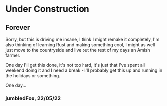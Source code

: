 # Under Construction
## Forever

Sorry, but this is driving me insane, I think I might remake it completely, I'm also thinking of learning Rust and making something cool, I might as well just move to the countryside and live out the rest of my days an Amish farmer.

One day I'll get this done, it's not too hard, it's just that I've spent all weekend doing it and I need a break - I'll probably get this up and running in the holidays or something.

One day...

### jumbledFox, 22/05/22